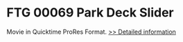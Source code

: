 # FTG 00069 Park Deck Slider
Movie in Quicktime ProRes Format.
[>> Detailed information](https://secure.shareit.com/shareit/product.html?productid=300618451&affiliateid=200057808)